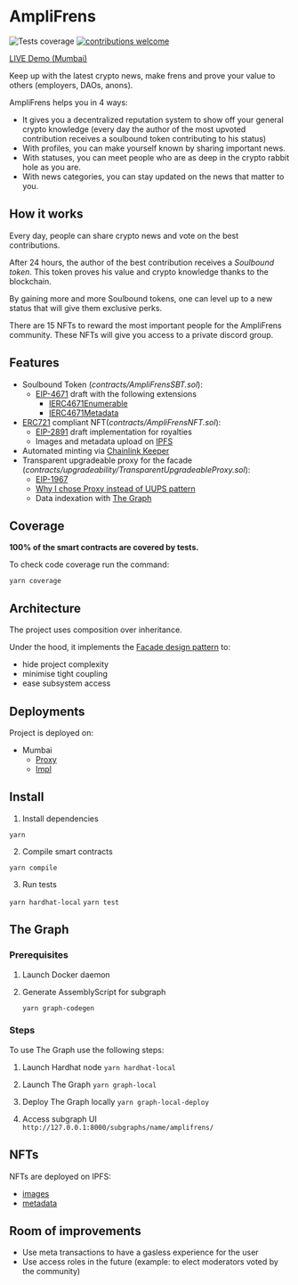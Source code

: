 # AmpliFrens

![Tests coverage](https://img.shields.io/badge/Coverage-100%25-brightgreen "Tests coverage")
[![contributions welcome](https://img.shields.io/badge/contributions-welcome-brightgreen.svg?style=flat)](https://github.com/dwyl/esta/issues)

[LIVE Demo (Mumbai)](https://empty-hat-4319.on.fleek.co/)

Keep up with the latest crypto news, make frens and prove your value to others (employers, DAOs, anons).

AmpliFrens helps you in 4 ways:

- It gives you a decentralized reputation system to show off your general crypto knowledge (every day the author of the most upvoted contribution receives a soulbound token contributing to his status)
- With profiles, you can make yourself known by sharing important news.
- With statuses, you can meet people who are as deep in the crypto rabbit hole as you are.
- With news categories, you can stay updated on the news that matter to you.

## How it works

Every day, people can share crypto news and vote on the best contributions.

After 24 hours, the author of the best contribution receives a _Soulbound token_. This token proves his value and crypto knowledge thanks to the blockchain.

By gaining more and more Soulbound tokens, one can level up to a new status that will give them exclusive perks.

There are 15 NFTs to reward the most important people for the AmpliFrens community. These NFTs will give you access to a private discord group.


## Features

- Soulbound Token (_contracts/AmpliFrensSBT.sol_):
  - [EIP-4671](https://eips.ethereum.org/EIPS/eip-4671) draft with the following extensions
    - [IERC4671Enumerable](https://eips.ethereum.org/EIPS/eip-4671#enumerable)
    - [IERC4671Metadata](https://eips.ethereum.org/EIPS/eip-4671#metadata)
- [ERC721](https://ethereum.org/en/developers/docs/standards/tokens/erc-721/) compliant NFT(_contracts/AmpliFrensNFT.sol_):
  - [EIP-2891](https://eips.ethereum.org/EIPS/eip-2981) draft implementation for royalties
  - Images and metadata upload on [IPFS](https://ipfs.io/)
- Automated minting via [Chainlink Keeper](https://docs.chain.link/docs/chainlink-automation/introduction/)
- Transparent upgradeable proxy for the facade (_contracts/upgradeability/TransparentUpgradeableProxy.sol_):
  - [EIP-1967](https://eips.ethereum.org/EIPS/eip-1967)
  - [Why I chose Proxy instead of UUPS pattern](https://twitter.com/jeiwan7/status/1568911485602091009)
  - Data indexation with [The Graph](https://thegraph.com/en/)

## Coverage

**100% of the smart contracts are covered by tests.**

To check code coverage run the command:

`yarn coverage`

## Architecture

The project uses composition over inheritance.

Under the hood, it implements the [Facade design pattern](https://en.wikipedia.org/wiki/Facade_pattern) to:

- hide project complexity
- minimise tight coupling
- ease subsystem access

## Deployments

Project is deployed on:
- Mumbai
   - [Proxy](https://mumbai.polygonscan.com/address/0xDC6BA47de41736878d951CC4774eC2973f9Ca0A9)
   - [Impl](https://mumbai.polygonscan.com/address/0x10DC5b75D33955BB1a7393c5Fcf2c5ea4377e295)

## Install

1. Install dependencies

`yarn`

2. Compile smart contracts

`yarn compile`

3. Run tests

`yarn hardhat-local`
`yarn test`

## The Graph

### Prerequisites

1. Launch Docker daemon
2. Generate AssemblyScript for subgraph

   `yarn graph-codegen`

### Steps

To use The Graph use the following steps:

1. Launch Hardhat node
   `yarn hardhat-local`

2. Launch The Graph
   `yarn graph-local`

3. Deploy The Graph locally
   `yarn graph-local-deploy`

4. Access subgraph UI
   `http://127.0.0.1:8000/subgraphs/name/amplifrens/`

## NFTs

NFTs are deployed on IPFS:

- [images](https://ipfs.io/ipfs/QmQVjtxtx25WQ1tVv2AZGYkHTQbLHWhPWqbBHfKB54bjxw/)
- [metadata](https://ipfs.io/ipfs/QmcczjZpSKGSiAEPjm1VqU5xUeFLWrVtc61ZKZmwn6JDEF/)

## Room of improvements

- Use meta transactions to have a gasless experience for the user
- Use access roles in the future (example: to elect moderators voted by the community) 
